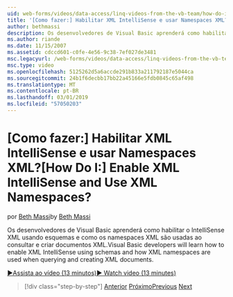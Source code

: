 ```yaml
---
uid: web-forms/videos/data-access/linq-videos-from-the-vb-team/how-do-i-enable-xml-intellisense-and-use-xml-namespaces
title: '[Como fazer:] Habilitar XML IntelliSense e usar Namespaces XML? | Microsoft Docs'
author: bethmassi
description: Os desenvolvedores de Visual Basic aprenderá como habilitar o IntelliSense XML usando esquemas e como os namespaces XML são usadas ao consultar e criar documentos XML.
ms.author: riande
ms.date: 11/15/2007
ms.assetid: cdccd601-c0fe-4e56-9c38-7ef027de3481
msc.legacyurl: /web-forms/videos/data-access/linq-videos-from-the-vb-team/how-do-i-enable-xml-intellisense-and-use-xml-namespaces
msc.type: video
ms.openlocfilehash: 5125262d5a6accde291b833a211792187e5044ca
ms.sourcegitcommit: 24b1f6decbb17bb22a45166e5fdb0845c65af498
ms.translationtype: MT
ms.contentlocale: pt-BR
ms.lasthandoff: 03/01/2019
ms.locfileid: "57050203"
---
```

<a name="how-do-i-enable-xml-intellisense-and-use-xml-namespaces"></a><span data-ttu-id="7e79c-104">[Como fazer:] Habilitar XML IntelliSense e usar Namespaces XML?</span><span class="sxs-lookup"><span data-stu-id="7e79c-104">[How Do I:] Enable XML IntelliSense and Use XML Namespaces?</span></span>
====================
<span data-ttu-id="7e79c-105">por [Beth Massi](https://github.com/bethmassi)</span><span class="sxs-lookup"><span data-stu-id="7e79c-105">by [Beth Massi](https://github.com/bethmassi)</span></span>

<span data-ttu-id="7e79c-106">Os desenvolvedores de Visual Basic aprenderá como habilitar o IntelliSense XML usando esquemas e como os namespaces XML são usadas ao consultar e criar documentos XML.</span><span class="sxs-lookup"><span data-stu-id="7e79c-106">Visual Basic developers will learn how to enable XML IntelliSense using schemas and how XML namespaces are used when querying and creating XML documents.</span></span>

[<span data-ttu-id="7e79c-107">&#9654;Assista ao vídeo (13 minutos)</span><span class="sxs-lookup"><span data-stu-id="7e79c-107">&#9654; Watch video (13 minutes)</span></span>](https://channel9.msdn.com/Blogs/ASP-NET-Site-Videos/how-do-i-enable-xml-intellisense-and-use-xml-namespaces)

> [!div class="step-by-step"]
> <span data-ttu-id="7e79c-108">[Anterior](how-do-i-get-started-with-linq-to-xml.md)
> [Próximo](how-do-i-create-xml-documents-from-sql-data.md)</span><span class="sxs-lookup"><span data-stu-id="7e79c-108">[Previous](how-do-i-get-started-with-linq-to-xml.md)
[Next](how-do-i-create-xml-documents-from-sql-data.md)</span></span>
